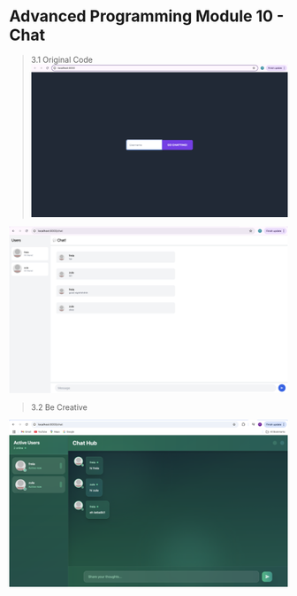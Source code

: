 # Advanced Programming Module 10 - Chat

> 3.1 Original Code
![Login](img/p1.png)

![Functional Chat](img/p2.png)

> 3.2 Be Creative

![Be Creative](img/p3.png)